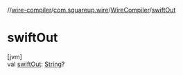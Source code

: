 //[wire-compiler](../../../index.md)/[com.squareup.wire](../index.md)/[WireCompiler](index.md)/[swiftOut](swift-out.md)

# swiftOut

[jvm]\
val [swiftOut](swift-out.md): [String](https://kotlinlang.org/api/latest/jvm/stdlib/kotlin/-string/index.html)?

